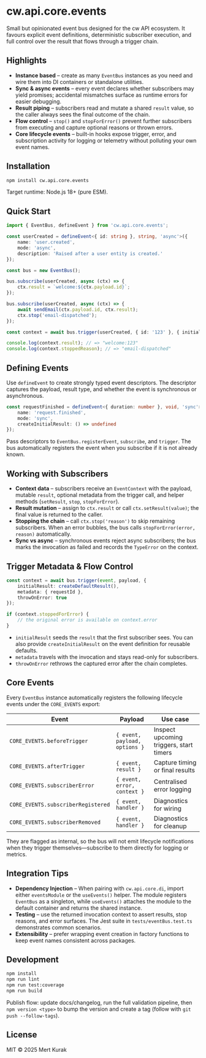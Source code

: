 # cw.api.core.events

Small but opinionated event bus designed for the cw API ecosystem. It favours
explicit event definitions, deterministic subscriber execution, and full
control over the result that flows through a trigger chain.

## Highlights
- **Instance based** – create as many `EventBus` instances as you need and wire
  them into DI containers or standalone utilities.
- **Sync & async events** – every event declares whether subscribers may yield
  promises; accidental mismatches surface as runtime errors for easier
  debugging.
- **Result piping** – subscribers read and mutate a shared `result` value, so
  the caller always sees the final outcome of the chain.
- **Flow control** – `stop()` and `stopForError()` prevent further subscribers
  from executing and capture optional reasons or thrown errors.
- **Core lifecycle events** – built-in hooks expose trigger, error, and
  subscription activity for logging or telemetry without polluting your own
  event names.

## Installation

```bash
npm install cw.api.core.events
```

Target runtime: Node.js 18+ (pure ESM).

## Quick Start

```ts
import { EventBus, defineEvent } from 'cw.api.core.events';

const userCreated = defineEvent<{ id: string }, string, 'async'>({
    name: 'user.created',
    mode: 'async',
    description: 'Raised after a user entity is created.'
});

const bus = new EventBus();

bus.subscribe(userCreated, async (ctx) => {
    ctx.result = `welcome:${ctx.payload.id}`;
});

bus.subscribe(userCreated, async (ctx) => {
    await sendEmail(ctx.payload.id, ctx.result);
    ctx.stop('email-dispatched');
});

const context = await bus.trigger(userCreated, { id: '123' }, { initialResult: 'seed' });

console.log(context.result); // => "welcome:123"
console.log(context.stoppedReason); // => "email-dispatched"
```

## Defining Events

Use `defineEvent` to create strongly typed event descriptors. The descriptor
captures the payload, result type, and whether the event is synchronous or
asynchronous.

```ts
const requestFinished = defineEvent<{ duration: number }, void, 'sync'>({
    name: 'request.finished',
    mode: 'sync',
    createInitialResult: () => undefined
});
```

Pass descriptors to `EventBus.registerEvent`, `subscribe`, and `trigger`. The
bus automatically registers the event when you subscribe if it is not already
known.

## Working with Subscribers

- **Context data** – subscribers receive an `EventContext` with the payload,
  mutable `result`, optional metadata from the trigger call, and helper methods
  (`setResult`, `stop`, `stopForError`).
- **Result mutation** – assign to `ctx.result` or call `ctx.setResult(value)`;
  the final value is returned to the caller.
- **Stopping the chain** – call `ctx.stop('reason')` to skip remaining
  subscribers. When an error bubbles, the bus calls `stopForError(error,
  reason)` automatically.
- **Sync vs async** – synchronous events reject async subscribers; the bus
  marks the invocation as failed and records the `TypeError` on the context.

## Trigger Metadata & Flow Control

```ts
const context = await bus.trigger(event, payload, {
    initialResult: createDefaultResult(),
    metadata: { requestId },
    throwOnError: true
});

if (context.stoppedForError) {
    // the original error is available on context.error
}
```

- `initialResult` seeds the `result` that the first subscriber sees. You can
  also provide `createInitialResult` on the event definition for reusable
  defaults.
- `metadata` travels with the invocation and stays read-only for subscribers.
- `throwOnError` rethrows the captured error after the chain completes.

## Core Events

Every `EventBus` instance automatically registers the following lifecycle
events under the `CORE_EVENTS` export:

| Event | Payload | Use case |
|-------|---------|----------|
| `CORE_EVENTS.beforeTrigger` | `{ event, payload, options }` | Inspect upcoming triggers, start timers |
| `CORE_EVENTS.afterTrigger` | `{ event, result }` | Capture timing or final results |
| `CORE_EVENTS.subscriberError` | `{ event, error, context }` | Centralised error logging |
| `CORE_EVENTS.subscriberRegistered` | `{ event, handler }` | Diagnostics for wiring |
| `CORE_EVENTS.subscriberRemoved` | `{ event, handler }` | Diagnostics for cleanup |

They are flagged as internal, so the bus will not emit lifecycle notifications
when they trigger themselves—subscribe to them directly for logging or metrics.

## Integration Tips

- **Dependency Injection** – When pairing with `cw.api.core.di`, import either
  `eventsModule` or the `useEvents()` helper. The module registers `EventBus` as
  a singleton, while `useEvents()` attaches the module to the default container
  and returns the shared instance.
- **Testing** – use the returned invocation context to assert results, stop
  reasons, and error surfaces. The Jest suite in `tests/eventBus.test.ts`
  demonstrates common scenarios.
- **Extensibility** – prefer wrapping event creation in factory functions to
  keep event names consistent across packages.

## Development

```bash
npm install
npm run lint
npm run test:coverage
npm run build
```

Publish flow: update docs/changelog, run the full validation pipeline, then
`npm version <type>` to bump the version and create a tag (follow with `git push --follow-tags`).

## License

MIT © 2025 Mert Kurak
